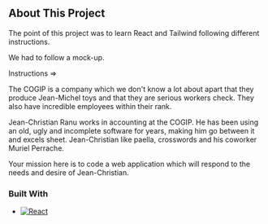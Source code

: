 
## About This Project

The point of this project was to learn React and Tailwind following different instructions.  

We had to follow a mock-up.  

Instructions =>  

The COGIP is a company which we don't know a lot about apart that they produce Jean-Michel toys and that they are serious workers check. They also have incredible employees within their rank. 

Jean-Christian Ranu works in accounting at the COGIP. He has been using an old, ugly and incomplete software for years, making him go between it and excels sheet. Jean-Christian like paella, crosswords and his coworker Muriel Perrache. 

Your mission here is to code a web application which will respond to the needs and desire of Jean-Christian.  

### Built With  

* [![React][React.js]][React-url]
<!-- MARKDOWN LINKS & IMAGES -->
<!-- https://www.markdownguide.org/basic-syntax/#reference-style-links -->
[React.js]: https://img.shields.io/badge/React-20232A?style=for-the-badge&logo=react&logoColor=61DAFB
[React-url]: https://reactjs.org/

